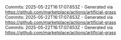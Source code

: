 Commits: 2025-05-22T16:17:07.653Z - Generated via https://github.com/marketplace/actions/artificial-grass
<br>
Commits: 2025-05-22T16:17:07.653Z - Generated via https://github.com/marketplace/actions/artificial-grass
<br>
Commits: 2025-05-22T16:17:07.653Z - Generated via https://github.com/marketplace/actions/artificial-grass
<br>
